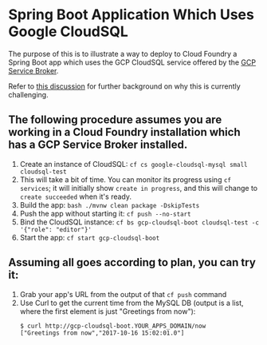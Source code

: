 # Spring Boot Application Which Uses Google CloudSQL

The purpose of this is to illustrate a way to deploy to Cloud Foundry
a Spring Boot app which uses the GCP CloudSQL service offered by the
[GCP Service Broker](https://github.com/GoogleCloudPlatform/gcp-service-broker).

Refer to [this discussion](https://github.com/GoogleCloudPlatform/gcp-service-broker/issues/135)
for further background on why this is currently challenging.

## The following procedure assumes you are working in a Cloud Foundry installation which has a GCP Service Broker installed.

1. Create an instance of CloudSQL: `cf cs google-cloudsql-mysql small cloudsql-test`
1. This will take a bit of time.  You can monitor its progress using `cf services`; it will initially show `create in progress`, and this will change to `create succeeded` when it's ready.
1. Build the app: `bash ./mvnw clean package -DskipTests`
1. Push the app without starting it: `cf push --no-start`
1. Bind the CloudSQL instance: `cf bs gcp-cloudsql-boot cloudsql-test -c '{"role": "editor"}'`
1. Start the app: `cf start gcp-cloudsql-boot`

## Assuming all goes according to plan, you can try it:

1. Grab your app's URL from the output of that `cf push` command
1. Use Curl to get the current time from the MySQL DB (output is a list, where the first element is just "Greetings from now"):
   ```
   $ curl http://gcp-cloudsql-boot.YOUR_APPS_DOMAIN/now
   ["Greetings from now","2017-10-16 15:02:01.0"]
   ```
